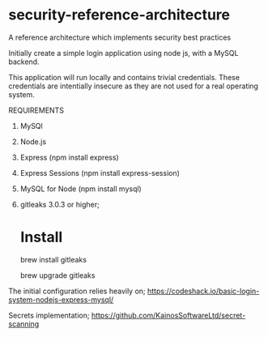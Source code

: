 # security-reference-architecture
A reference architecture which implements security best practices

Initially create a simple login application using node js, with a MySQL backend.

This application will run locally and contains trivial credentials. These credentials are intentially insecure as they are not used for a real operating system.

REQUIREMENTS

1. MySQl
2. Node.js
3. Express (npm install express)
4. Express Sessions (npm install express-session)
5. MySQL for Node (npm install mysql)
6. gitleaks 3.0.3 or higher;
    # Install
    brew install gitleaks

    brew upgrade gitleaks

The initial configuration relies heavily on;
https://codeshack.io/basic-login-system-nodejs-express-mysql/

Secrets implementation;
https://github.com/KainosSoftwareLtd/secret-scanning
